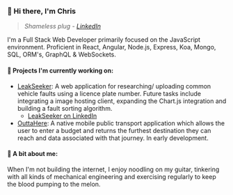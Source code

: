 ### 👋 Hi there, I'm Chris

> *Shameless plug - [LinkedIn](https://www.linkedin.com/in/chrisnorish/)*

I'm a Full Stack Web Developer primarily focused on the JavaScript environment. Proficient in React, Angular, Node.js, Express, Koa, Mongo, SQL, ORM's, GraphQL & WebSockets.

#### 🚀 Projects I'm currently working on:

* [LeakSeeker](https://github.com/TheNoshman/leak-seeker): A web application for researching/ uploading common vehicle faults using a licence plate number. Future tasks include integrating a image hosting client, expanding the Chart.js integration  and building a fault sorting algorithm.
  * [LeakSeeker on LinkedIn](https://www.linkedin.com/company/leakseeker/)
* [OuttaHere](https://github.com/TheNoshman/outtahere): A native mobile public transport application which allows the user to enter a budget and returns the furthest destination they can reach and data associated with that journey. In early development.

#### 🤖 A bit about me:

When I'm not building the internet, I enjoy noodling on my guitar, tinkering with all kinds of mechanical engineering and exercising regularly to keep the blood pumping  to the melon.

